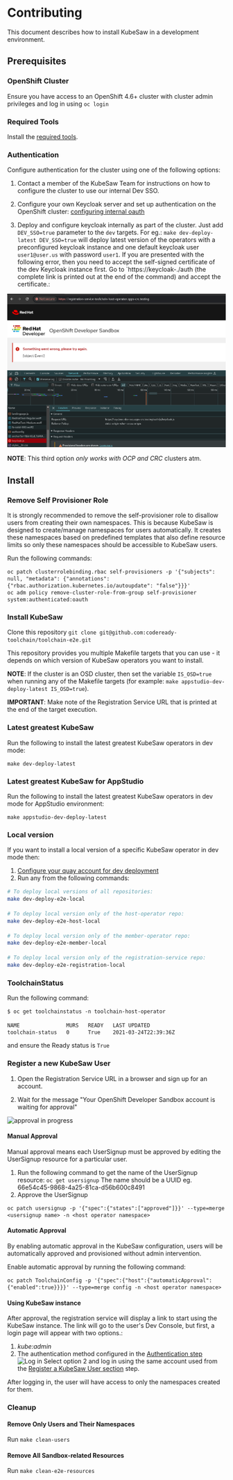 # Contributing

This document describes how to install KubeSaw in a development environment.

## Prerequisites

### OpenShift Cluster
Ensure you have access to an OpenShift 4.6+ cluster with cluster admin privileges and log in using `oc login`

### Required Tools
Install the [required tools](required-tools.md).

### Authentication
Configure authentication for the cluster using one of the following options:

1. Contact a member of the KubeSaw Team for instructions on how to configure the cluster to use our internal Dev SSO.

2. Configure your own Keycloak server and set up authentication on the OpenShift cluster: [configuring internal oauth](https://docs.openshift.com/container-platform/4.6/authentication/configuring-internal-oauth.html)

3. Deploy and configure keycloak internally as part of the cluster. Just add `DEV_SSO=true` parameter to the `dev` targets. For eg.: `make dev-deploy-latest DEV_SSO=true` will deploy latest version of the operators with a preconfigured keycloak instance and one default keycloak user `user1@user.us` with password `user1`.
If you are presented with the following error, then you need to accept the self-signed certificate of the dev Keycloak instance first. Go to `https://keycloak-<dev-sso-namespace>.<domain>/auth (the complete link is printed out at the end of the command) and accept the certificate.:

![insecure keycloak](images/insecure_keycloak.png "Insecure keycloak configuration")

**NOTE**: This third option *only works with OCP and CRC* clusters atm.

## Install

### Remove Self Provisioner Role

It is strongly recommended to remove the self-provisioner role to disallow users from creating their own namespaces. This is because KubeSaw is designed to create/manage namespaces for users automatically. It creates these namespaces based on predefined templates that also define resource limits so only these namespaces should be accessible to KubeSaw users.

Run the following commands:
```shell
oc patch clusterrolebinding.rbac self-provisioners -p '{"subjects": null, "metadata": {"annotations":{"rbac.authorization.kubernetes.io/autoupdate": "false"}}}'
oc adm policy remove-cluster-role-from-group self-provisioner system:authenticated:oauth
```

### Install KubeSaw
Clone this repository `git clone git@github.com:codeready-toolchain/toolchain-e2e.git`

This repository provides you multiple Makefile targets that you can use - it depends on which version of KubeSaw operators you want to install.

**NOTE**: If the cluster is an OSD cluster, then set the variable `IS_OSD=true` when running any of the Makefile targets (for example: `make appstudio-dev-deploy-latest IS_OSD=true`).

**IMPORTANT**: Make note of the Registration Service URL that is printed at the end of the target execution.

### Latest greatest KubeSaw
Run the following to install the latest greatest KubeSaw operators in dev mode:
```
make dev-deploy-latest
```

### Latest greatest KubeSaw for AppStudio
Run the following to install the latest greatest KubeSaw operators in dev mode for AppStudio environment:
```
make appstudio-dev-deploy-latest
```

### Local version
If you want to install a local version of a specific KubeSaw operator in dev mode then:

1. [Configure your quay account for dev deployment](quay-repo-config.md)
2. Run any from the following commands:
```bash
# To deploy local versions of all repositories:
make dev-deploy-e2e-local

# To deploy local version only of the host-operator repo:
make dev-deploy-e2e-host-local

# To deploy local version only of the member-operator repo:
make dev-deploy-e2e-member-local

# To deploy local version only of the registration-service repo:
make dev-deploy-e2e-registration-local
```

### ToolchainStatus
Run the following command:
```shell
$ oc get toolchainstatus -n toolchain-host-operator

NAME               MURS   READY   LAST UPDATED
toolchain-status   0      True    2021-03-24T22:39:36Z
```
and ensure the Ready status is `True`


### Register a new KubeSaw User

1. Open the Registration Service URL in a browser and sign up for an account.

2. Wait for the message "Your OpenShift Developer Sandbox account is waiting for approval"

![approval in progress](https://user-images.githubusercontent.com/20015929/114627893-01845d00-9c84-11eb-848e-0f85a1b3c01f.png)

#### Manual Approval

Manual approval means each UserSignup must be approved by editing the UserSignup resource for a particular user.

1. Run the following command to get the name of the UserSignup resource: `oc get usersignup`
    The name should be a UUID eg. 66e54c45-9868-4a25-81ca-d56b600c8491
2. Approve the UserSignup
```
oc patch usersignup -p '{"spec":{"states":["approved"]}}' --type=merge <usersignup name> -n <host operator namespace>
```

#### Automatic Approval

By enabling automatic approval in the KubeSaw configuration, users will be automatically approved and provisioned without admin intervention.

Enable automatic approval by running the following command:
```shell
oc patch ToolchainConfig -p '{"spec":{"host":{"automaticApproval":{"enabled":true}}}}' --type=merge config -n <host operator namespace>
```

#### Using KubeSaw instance

After approval, the registration service will display a link to start using the KubeSaw instance. The link will go to the user's Dev Console, but first, a login page will appear with two options.:

1. _kube:admin_
2. The authentication method configured in the [Authentication step](#authentication)
![Log in](https://user-images.githubusercontent.com/20015929/114628295-a141eb00-9c84-11eb-8be3-45f013e19378.png)
Select option 2 and log in using the same account used from the [Register a KubeSaw User section](#register-a-new-kubesaw-user) step.

After logging in, the user will have access to only the namespaces created for them.

### Cleanup
#### Remove Only Users and Their Namespaces

Run `make clean-users`

#### Remove All Sandbox-related Resources

Run `make clean-e2e-resources`